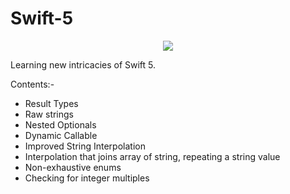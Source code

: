 # Swift-5



<p align="center">
<img src="https://img.shields.io/badge/Swift-5.0-green.svg" />
</p>

Learning new intricacies of Swift 5.


<p>Contents:- </p>

- Result Types
- Raw strings
- Nested Optionals
- Dynamic Callable
- Improved String Interpolation
- Interpolation that joins array of string, repeating a string value 
- Non-exhaustive enums 
- Checking for integer multiples
